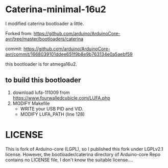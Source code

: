 # Caterina-minimal-16u2
I modified caterina bootloader a little. 

Forked from: https://github.com/arduino/ArduinoCore-avr/tree/master/bootloaders/caterina

commit: https://github.com/arduino/ArduinoCore-avr/commit/1668039101ddee651f9b8e9b763134e0a5aebf59

this bootloader is for atmega16u2.

## to build this bootloader

1. download lufa-111009 from https://www.fourwalledcubicle.com/LUFA.php
2. MODIFY Makefile
   - WRITE your USB PID and VID.
   - MODIFY LUFA_PATH (line 128)

# LICENSE
This is fork of Arduino-core (LGPL), so I published this fork under LGPLv2.1 license. 
However, the bootloader/caterina directory of Arduino-core Repo contains no LICENSE file, I don't know the suitable license....
